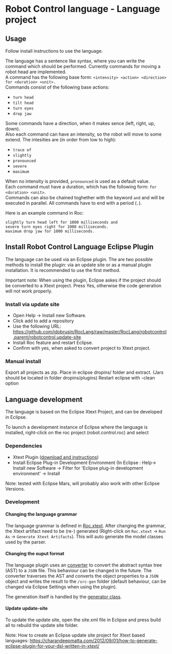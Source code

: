 # Robot Control language - Language project
## Usage
Follow install instructions to use the language.

The language has a sentence like syntax, where you can write the command which should be performed. Currently commands for moving a robot head are implemented.  
A command has the following base form:
`<intensity> <action> <direction> for <duration> <unit>.`  
Commands consist of the following base actions:
  - `turn head`
  - `tilt head`
  - `turn eyes`
  - `drop jaw`

Some commands have a direction, when it makes sence (left, right, up, down).  
Also each command can have an intensity, so the robot will move to some extend. The intesities are (in order from low to high):
  - `trace of`
  - `slightly`
  - `pronounced`
  - `severe`
  - `maximum`

When no intensity is provided, `pronounced` is used as a default value.  
Each command must have a duration, which has the following form: `for <duration> <unit>`.  
Commands can also be chained toghether with the keyword `and` and will be executed in parallel.
All commands have to end with a period (`.`).  

Here is an example command in Roc:
```
slightly turn head left for 1000 milliseconds and
severe turn eyes right for 1000 milliseconds.
maximum drop jaw for 1000 milliseconds.
```

## Install Robot Control Language Eclipse Plugin
The language can be used via an Eclipse plugin.
The are two possible methods to install the plugin: via an update site or as a manual plugin installation. It is recommended to use the first method.  

Important note: When using the plugin, Eclipse askes if the project should be converted to a Xtext project. Press Yes, otherwise the code generation will not work properly.

### Install via update site
  * Open Help -> Install new Software.
  * Click add to add a repository
  * Use the following URL: https://github.com/idobrusin/RocLang/raw/master/RocLang/robotcontrol.parent/robotcontrol.update-site
  * Install Roc feature and restart Eclipse.
  * Confirm with yes, when asked to convert project to Xtext project.

### Manual install
Export all projects as zip.
Place in eclipse dropins/ folder and extract.
(Jars should be located in folder dropins/plugins)
Restart eclipse with -clean option

## Language development
The language is based on the Eclipse Xtext Project, and can be developed in Eclipse.

To launch a development instance of Eclipse where the language is installed, right-click on the roc project (robot.control.roc) and select

### Dependencies
  * Xtext Plugin ([download and instructions](https://eclipse.org/Xtext/download.html "Xtext download"))
  * Install Eclipse Plug-in Development Environment (In Eclipse : Help-> Install new Software -> Filter for 'Eclipse plug-in development environment' -> Install

Note: tested with Eclipse Mars, will probably also work with other Eclipse Versions.

### Development

#### Changing the language grammar
The language grammar is defined in [Roc.xtext](./robotcontrol.roc.parent/robot.control.roc/src/robot/control/Roc.xtext).
After changing the grammar, the Xtext artifact need to be (re-) generated (Right-click on `Roc.xtext` -> `Run As` -> `Generate Xtext Artifacts`). This will auto generate the model classes used by the parser.

#### Changing the ouput format
The language plugin uses an [converter](./robotcontrol.roc.parent/robot.control.roc/src/robot/control/conversion/MovementConverter.java) to convert the abstract syntax tree (AST) to a `JSON` file. This behaviour can be changed in the future. The converter traverses the AST and converts the object properties to a `JSON` object and writes the result to the `/src-gen` folder (default behaviour, can be changed via Eclipse Settings when using the plugin).

The generation itself is handled by the [generator class](./robotcontrol.roc.parent/robot.control.roc/src/robot/generator/RocGenerator.xtend).

#### Update update-site
To update the update site, open the site.xml file in Eclipse and press build all to rebuild the update site folder.


Note: How to create an Eclipse update site project for Xtext based languages:
https://charandeepmatta.com/2012/09/01/how-to-generate-eclipse-plugin-for-your-dsl-written-in-xtext/
